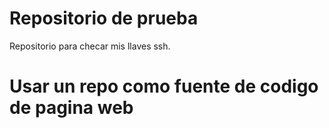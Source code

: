 # Repositorio de prueba

Repositorio para checar mis llaves ssh.

# Usar un repo como fuente de codigo de pagina web
